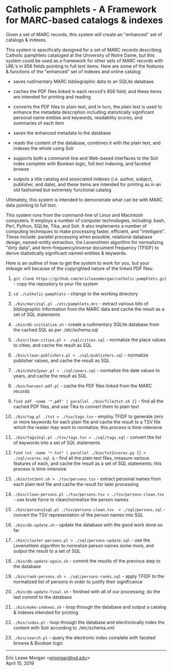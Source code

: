 
# Catholic pamphlets - A Framework for MARC-based catalogs &amp; indexes

Given a set of MARC records, this system will create an "enhanced" set of catalogs &amp; indexes.

This system is specifically designed for a set of MARC records describing Catholic pamphlets cataloged at the University of Notre Dame, but this system could be used as a framework for other sets of MARC records with URL's in 856 fields pointing to full text items. Here are some of the features &amp; functions of the "enhanced" set of indexes and online catalog:

   * saves rudimentary MARC bibliographic data to an SQLite database
   
   * caches the PDF files linked in each record's 856 field, and these items are intended for printing and reading
   
   * converts the PDF files to plain text, and in turn, the plain text is used to enhance the metadata description including statistically significant personal name entities and keywords, readability scores, and summaries of each item
   
   * saves the enhanced metadata to the database
   
   * reads the content of the database, combines it with the plain text, and indexes the whole using Solr
   
   * supports both a command-line and Web-based interfaces to the Solr index complete with Boolean logic, full text indexing, and faceted browse

   * outputs a title catalog and associated indexes (i.e. author, subject, publisher, and date), and these items are intended for printing as in an old fashioned but extremely functional catalog

Ultimately, this system is intended to demonstrate what can be with MARC data pointing to full text. 

This system runs from the command-line of Linux and Macintosh computers. It employs a number of computer technologies, including: bash, Perl, Python, SQLite, Tika, and Solr. It also implements a number of computing techniques to make processing faster, efficient, and "intelligent". These include: parallel processing when possible, relational database design, named-entity extraction, the Levenshtein algorithm for normalizing "dirty data", and term-frequency/inverse document frequency (TFIDF) to derive statistically significant named-entities &amp; keywords.

Here is an outline of how to get the system to work for you, but your mileage will because of the copyrighted nature of the linked PDF files:

   1. `git clone https://github.com/ericleasemorgan/catholic-pamphlets.git` - copy the repository to your file system
   
   2. `cd ./catholic-pamphlets` - change to the working directory
   
   3. `./bin/marc2sql.pl ./etc/pamphlets.mrc` - extract various bits of bibliographic information from the MARC data and cache the result as a set of SQL statements
   
   4. `./bin/db-initialize.sh` - create a rudimentary SQLite database from the cached SQL as per ./etc/schema.sql
   
   5. `./bin/clean-cities.pl > ./sql/cities.sql` - normalize the place values to cities, and cache the result as SQL
   
   6. `./bin/clean-publishers.pl > ./sql/publishers.sql` - normalize publisher values, and cache the result as SQL
   
   7. `./bin/date2year.pl > ./sql/years.sql` - normalize the date values to years, and cache the result as SQL
   
   8. `./bin/harvest-pdf.pl` - cache the PDF files linked from the MARC records
   
   9. `find pdf -name '*.pdf' | parallel ./bin/file2txt.sh {}` - find all the cached PDF files, and use Tika to convert them to plain text
   
   10. `./bin/tag.pl ./txt > ./tsv/tags.tsv` - employ TFIDF to generate zero or more keywords for each plain file and cache the result to a TSV file which the reader may want to normalize; this process is time-intensive
   
   11. `./bin/tags2sql.pl ./tsv/tags.tsv > ./sql/tags.sql` - convert the list of keywords into a set of SQL statements
   
   12. `find txt -name "*.txt" | parallel ./bin/txt2scores.py {} > ./sql/scores.sql &` - find all the plain text files, measure various features of each, and cache the result as a set of SQL statements; this process is time-intensive
   
   13. `./bin/txt2ent.sh > ./tsv/persons.tsv` - extract personal names from each plain text file and cache the result for later processing
   
   14. `./bin/clean-persons.pl ./tsv/persons.tsv > ./tsv/persons-clean.tsv` - use brute force to clean/normalize the person names
   
   15. `./bin/persons2sql.pl ./tsv/persons-clean.tsv  > ./sql/persons.sql` - convert the TSV representation of the person names into SQL
   
   16. `./bin/db-update.sh` - update the database with the good work done so far
   
   17. `./bin/cluster-persons.pl > ./sql/persons-update.sql` - use the Levenshtein algorithm to normalize person names some more, and output the result to a set of SQL
   
   18. `./bin/db-update-again.sh` - commit the results of the previous step to the database
   
   19. `./bin/rank-persons.sh > ./sql/persons-ranks.sql` - apply TFIDF to the normalized list of persons in order to justify their significance
   
   20. `./bin/db-update-final.sh` - finished with all of our processing; do the last commit to the database
   
   21. `./bin/make-indexes.sh` - loop through the database and output a catalog &amp; indexes intended for printing
   
   22. `./bin/index.pl` - loop through the database and electronically index the content with Solr according to ./etc/schema.xml
   
   23. `./bin/search.pl` - query the electronic index complete with faceted browse &amp; Boolean logic
   
   
---
Eric Lease Morgan &lt;emorgan@nd.edu&gt;   
April 10, 2019
